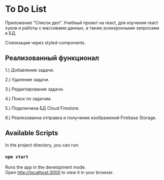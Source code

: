 # To Do List

Приложение "Список дел". Учебный проект на react, для изучения react хуков и работы с массивами данных, a также асинхронными запросами в БД.

Стилизация через styled-components.

## Реализованный функционал

1.) Добавление задачи.

2.) Удаление задачи.

3.) Редактирование задачи.

4.) Поиск по задачам.

5.) Подключена БД Cloud Firestore.

6.) Реализованна отправка и получение изображений Firebase Storage.


## Available Scripts

In the project directory, you can run:

### `npm start`

Runs the app in the development mode.\
Open [http://localhost:3000](http://localhost:3000) to view it in your browser.



